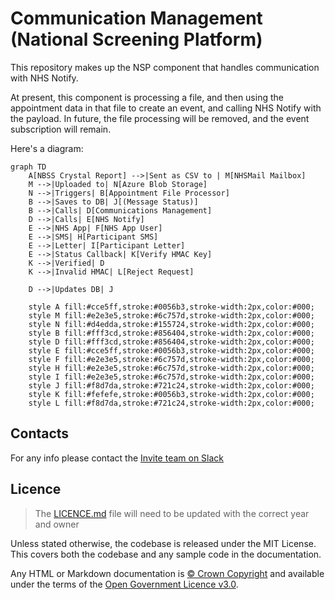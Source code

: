 # Communication Management (National Screening Platform)

This repository makes up the NSP component that handles communication with NHS Notify.

At present, this component is processing a file, and then using the appointment data in that file to create an event, and calling NHS Notify with the payload.
In future, the file processing will be removed, and the event subscription will remain.

Here's a diagram:

```mermaid
graph TD
    A[NBSS Crystal Report] -->|Sent as CSV to | M[NHSMail Mailbox]
    M -->|Uploaded to| N[Azure Blob Storage]
    N -->|Triggers| B[Appointment File Processor]
    B -->|Saves to DB| J[(Message Status)]
    B -->|Calls| D[Communications Management]
    D -->|Calls| E[NHS Notify]
    E -->|NHS App| F[NHS App User]
    E -->|SMS| H[Participant SMS]
    E -->|Letter| I[Participant Letter]
    E -->|Status Callback| K[Verify HMAC Key]
    K -->|Verified| D
    K -->|Invalid HMAC| L[Reject Request]

    D -->|Updates DB| J

    style A fill:#cce5ff,stroke:#0056b3,stroke-width:2px,color:#000;
    style M fill:#e2e3e5,stroke:#6c757d,stroke-width:2px,color:#000;
    style N fill:#d4edda,stroke:#155724,stroke-width:2px,color:#000;
    style B fill:#fff3cd,stroke:#856404,stroke-width:2px,color:#000;
    style D fill:#fff3cd,stroke:#856404,stroke-width:2px,color:#000;
    style E fill:#cce5ff,stroke:#0056b3,stroke-width:2px,color:#000;
    style F fill:#e2e3e5,stroke:#6c757d,stroke-width:2px,color:#000;
    style H fill:#e2e3e5,stroke:#6c757d,stroke-width:2px,color:#000;
    style I fill:#e2e3e5,stroke:#6c757d,stroke-width:2px,color:#000;
    style J fill:#f8d7da,stroke:#721c24,stroke-width:2px,color:#000;
    style K fill:#fefefe,stroke:#0056b3,stroke-width:2px,color:#000;
    style L fill:#f8d7da,stroke:#721c24,stroke-width:2px,color:#000;
```

## Contacts

For any info please contact the [Invite team on Slack](https://nhsdigitalcorporate.enterprise.slack.com/archives/C07QHFSV79U)

## Licence

> The [LICENCE.md](./LICENCE.md) file will need to be updated with the correct year and owner

Unless stated otherwise, the codebase is released under the MIT License. This covers both the codebase and any sample code in the documentation.

Any HTML or Markdown documentation is [© Crown Copyright](https://www.nationalarchives.gov.uk/information-management/re-using-public-sector-information/uk-government-licensing-framework/crown-copyright/) and available under the terms of the [Open Government Licence v3.0](https://www.nationalarchives.gov.uk/doc/open-government-licence/version/3/).
